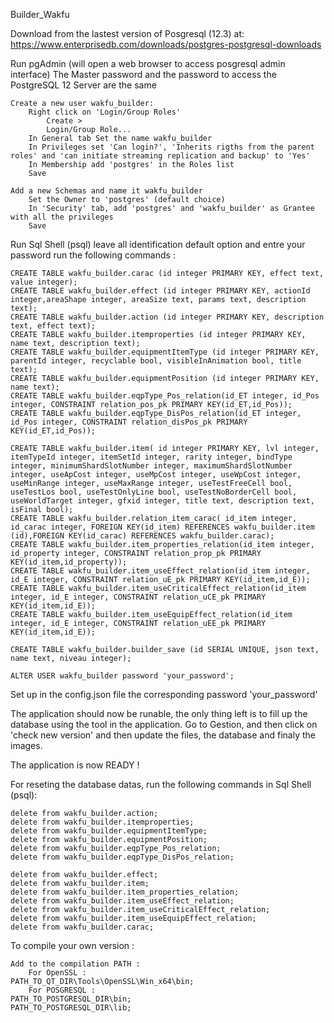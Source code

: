 Builder_Wakfu

Download from the lastest version of Posgresql (12.3) at: 
	https://www.enterprisedb.com/downloads/postgres-postgresql-downloads
	
Run pgAdmin (will open a web browser to access posgresql admin interface)
	The Master password and the password to access the PostgreSQL 12 Server are the same
	
	Create a new user wakfu_builder:
		Right click on 'Login/Group Roles'
			Create >
			Login/Group Role...
		In General tab Set the name wakfu_builder
		In Privileges set 'Can login?', 'Inherits rigths from the parent roles' and 'can initiate streaming replication and backup' to 'Yes'
		In Membership add 'postgres' in the Roles list
		Save
			
	Add a new Schemas and name it wakfu_builder
		Set the Owner to 'postgres' (default choice)
		In 'Security' tab, add 'postgres' and 'wakfu_builder' as Grantee with all the privileges
		Save

Run Sql Shell (psql)
	leave all identification default option and entre your password
	run the following commands :

	CREATE TABLE wakfu_builder.carac (id integer PRIMARY KEY, effect text, value integer);
	CREATE TABLE wakfu_builder.effect (id integer PRIMARY KEY, actionId integer,areaShape integer, areaSize text, params text, description text);
	CREATE TABLE wakfu_builder.action (id integer PRIMARY KEY, description text, effect text);
	CREATE TABLE wakfu_builder.itemproperties (id integer PRIMARY KEY, name text, description text);
	CREATE TABLE wakfu_builder.equipmentItemType (id integer PRIMARY KEY, parentId integer, recyclable bool, visibleInAnimation bool, title text);
	CREATE TABLE wakfu_builder.equipmentPosition (id integer PRIMARY KEY, name text);
	CREATE TABLE wakfu_builder.eqpType_Pos_relation(id_ET integer, id_Pos integer, CONSTRAINT relation_pos_pk PRIMARY KEY(id_ET,id_Pos));
	CREATE TABLE wakfu_builder.eqpType_DisPos_relation(id_ET integer, id_Pos integer, CONSTRAINT relation_disPos_pk PRIMARY KEY(id_ET,id_Pos));

	CREATE TABLE wakfu_builder.item( id integer PRIMARY KEY, lvl integer, itemTypeId integer, itemSetId integer, rarity integer, bindType integer, minimumShardSlotNumber integer, maximumShardSlotNumber integer, useApCost integer, useMpCost integer, useWpCost integer, useMinRange integer, useMaxRange integer, useTestFreeCell bool, useTestLos bool, useTestOnlyLine bool, useTestNoBorderCell bool, useWorldTarget integer, gfxid integer, title text, description text, isFinal bool);
	CREATE TABLE wakfu_builder.relation_item_carac( id_item integer, id_carac integer, FOREIGN KEY(id_item) REFERENCES wakfu_builder.item (id),FOREIGN KEY(id_carac) REFERENCES wakfu_builder.carac);
	CREATE TABLE wakfu_builder.item_properties_relation(id_item integer, id_property integer, CONSTRAINT relation_prop_pk PRIMARY KEY(id_item,id_property));
	CREATE TABLE wakfu_builder.item_useEffect_relation(id_item integer, id_E integer, CONSTRAINT relation_uE_pk PRIMARY KEY(id_item,id_E));
	CREATE TABLE wakfu_builder.item_useCriticalEffect_relation(id_item integer, id_E integer, CONSTRAINT relation_uCE_pk PRIMARY KEY(id_item,id_E));
	CREATE TABLE wakfu_builder.item_useEquipEffect_relation(id_item integer, id_E integer, CONSTRAINT relation_uEE_pk PRIMARY KEY(id_item,id_E));

	CREATE TABLE wakfu_builder.builder_save (id SERIAL UNIQUE, json text, name text, niveau integer);

	ALTER USER wakfu_builder password 'your_password';

Set up in the config.json file the corresponding password 'your_password'

The application should now be runable, the only thing left is to fill up the database using the tool in the application.
Go to Gestion, and then click on 'check new version' and then update the files, the database and finaly the images.

The application is now READY !

For reseting the database datas, run the following commands in Sql Shell (psql):

	delete from wakfu_builder.action;
	delete from wakfu_builder.itemproperties;
	delete from wakfu_builder.equipmentItemType;
	delete from wakfu_builder.equipmentPosition;
	delete from wakfu_builder.eqpType_Pos_relation;
	delete from wakfu_builder.eqpType_DisPos_relation;

	delete from wakfu_builder.effect;
	delete from wakfu_builder.item;
	delete from wakfu_builder.item_properties_relation;
	delete from wakfu_builder.item_useEffect_relation;
	delete from wakfu_builder.item_useCriticalEffect_relation;
	delete from wakfu_builder.item_useEquipEffect_relation;
	delete from wakfu_builder.carac;
	
To compile your own version : 

	Add to the compilation PATH : 
		For OpenSSL :
	PATH_TO_QT_DIR\Tools\OpenSSL\Win_x64\bin;
		For POSGRESQL :
	PATH_TO_POSTGRESQL_DIR\bin;
	PATH_TO_POSTGRESQL_DIR\lib;
